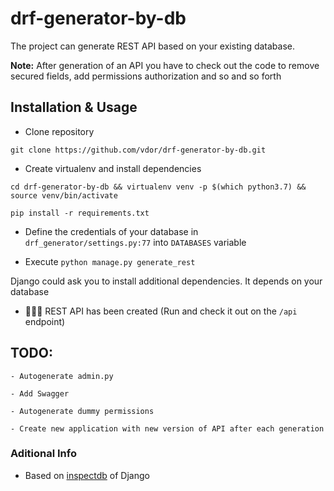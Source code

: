 # drf-generator-by-db

The project can generate REST API based on your existing database.

**Note:**  After generation of an API you have to check out the code to remove secured fields, add permissions authorization and so and so forth

## Installation & Usage

- Clone repository

`git clone https://github.com/vdor/drf-generator-by-db.git`

- Create virtualenv and install dependencies

`cd drf-generator-by-db && virtualenv venv -p $(which python3.7) && source venv/bin/activate`

`pip install -r requirements.txt`


- Define the credentials of your database in `drf_generator/settings.py:77` into `DATABASES` variable


- Execute `python manage.py generate_rest`

Django could ask you to install additional dependencies. It depends on your database


- 🎉🎉🎉 REST API has been created (Run and check it out on the `/api` endpoint)


## TODO:
    - Autogenerate admin.py
    
    - Add Swagger
    
    - Autogenerate dummy permissions
    
    - Create new application with new version of API after each generation
 
 
 ### Aditional Info
 
 - Based on [inspectdb](https://github.com/django/django/blob/master/django/core/management/commands/inspectdb.py) of Django
